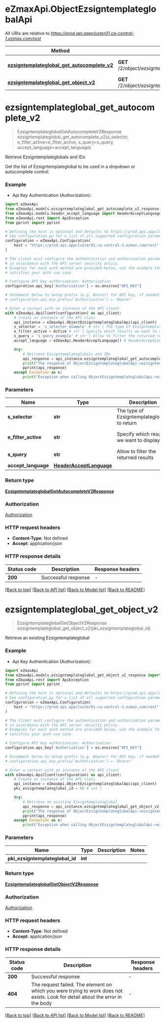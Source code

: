 # eZmaxApi.ObjectEzsigntemplateglobalApi

All URIs are relative to *https://prod.api.appcluster01.ca-central-1.ezmax.com/rest*

Method | HTTP request | Description
------------- | ------------- | -------------
[**ezsigntemplateglobal_get_autocomplete_v2**](ObjectEzsigntemplateglobalApi.md#ezsigntemplateglobal_get_autocomplete_v2) | **GET** /2/object/ezsigntemplateglobal/getAutocomplete/{sSelector} | Retrieve Ezsigntemplateglobals and IDs
[**ezsigntemplateglobal_get_object_v2**](ObjectEzsigntemplateglobalApi.md#ezsigntemplateglobal_get_object_v2) | **GET** /2/object/ezsigntemplateglobal/{pkiEzsigntemplateglobalID} | Retrieve an existing Ezsigntemplateglobal


# **ezsigntemplateglobal_get_autocomplete_v2**
> EzsigntemplateglobalGetAutocompleteV2Response ezsigntemplateglobal_get_autocomplete_v2(s_selector, e_filter_active=e_filter_active, s_query=s_query, accept_language=accept_language)

Retrieve Ezsigntemplateglobals and IDs

Get the list of Ezsigntemplateglobal to be used in a dropdown or autocomplete control.

### Example

* Api Key Authentication (Authorization):

```python
import eZmaxApi
from eZmaxApi.models.ezsigntemplateglobal_get_autocomplete_v2_response import EzsigntemplateglobalGetAutocompleteV2Response
from eZmaxApi.models.header_accept_language import HeaderAcceptLanguage
from eZmaxApi.rest import ApiException
from pprint import pprint

# Defining the host is optional and defaults to https://prod.api.appcluster01.ca-central-1.ezmax.com/rest
# See configuration.py for a list of all supported configuration parameters.
configuration = eZmaxApi.Configuration(
    host = "https://prod.api.appcluster01.ca-central-1.ezmax.com/rest"
)

# The client must configure the authentication and authorization parameters
# in accordance with the API server security policy.
# Examples for each auth method are provided below, use the example that
# satisfies your auth use case.

# Configure API key authorization: Authorization
configuration.api_key['Authorization'] = os.environ["API_KEY"]

# Uncomment below to setup prefix (e.g. Bearer) for API key, if needed
# configuration.api_key_prefix['Authorization'] = 'Bearer'

# Enter a context with an instance of the API client
with eZmaxApi.ApiClient(configuration) as api_client:
    # Create an instance of the API class
    api_instance = eZmaxApi.ObjectEzsigntemplateglobalApi(api_client)
    s_selector = 's_selector_example' # str | The type of Ezsigntemplateglobals to return
    e_filter_active = Active # str | Specify which results we want to display. (optional) (default to Active)
    s_query = 's_query_example' # str | Allow to filter the returned results (optional)
    accept_language = eZmaxApi.HeaderAcceptLanguage() # HeaderAcceptLanguage |  (optional)

    try:
        # Retrieve Ezsigntemplateglobals and IDs
        api_response = api_instance.ezsigntemplateglobal_get_autocomplete_v2(s_selector, e_filter_active=e_filter_active, s_query=s_query, accept_language=accept_language)
        print("The response of ObjectEzsigntemplateglobalApi->ezsigntemplateglobal_get_autocomplete_v2:\n")
        pprint(api_response)
    except Exception as e:
        print("Exception when calling ObjectEzsigntemplateglobalApi->ezsigntemplateglobal_get_autocomplete_v2: %s\n" % e)
```



### Parameters


Name | Type | Description  | Notes
------------- | ------------- | ------------- | -------------
 **s_selector** | **str**| The type of Ezsigntemplateglobals to return | 
 **e_filter_active** | **str**| Specify which results we want to display. | [optional] [default to Active]
 **s_query** | **str**| Allow to filter the returned results | [optional] 
 **accept_language** | [**HeaderAcceptLanguage**](.md)|  | [optional] 

### Return type

[**EzsigntemplateglobalGetAutocompleteV2Response**](EzsigntemplateglobalGetAutocompleteV2Response.md)

### Authorization

[Authorization](../README.md#Authorization)

### HTTP request headers

 - **Content-Type**: Not defined
 - **Accept**: application/json

### HTTP response details

| Status code | Description | Response headers |
|-------------|-------------|------------------|
**200** | Successful response |  -  |

[[Back to top]](#) [[Back to API list]](../README.md#documentation-for-api-endpoints) [[Back to Model list]](../README.md#documentation-for-models) [[Back to README]](../README.md)

# **ezsigntemplateglobal_get_object_v2**
> EzsigntemplateglobalGetObjectV2Response ezsigntemplateglobal_get_object_v2(pki_ezsigntemplateglobal_id)

Retrieve an existing Ezsigntemplateglobal



### Example

* Api Key Authentication (Authorization):

```python
import eZmaxApi
from eZmaxApi.models.ezsigntemplateglobal_get_object_v2_response import EzsigntemplateglobalGetObjectV2Response
from eZmaxApi.rest import ApiException
from pprint import pprint

# Defining the host is optional and defaults to https://prod.api.appcluster01.ca-central-1.ezmax.com/rest
# See configuration.py for a list of all supported configuration parameters.
configuration = eZmaxApi.Configuration(
    host = "https://prod.api.appcluster01.ca-central-1.ezmax.com/rest"
)

# The client must configure the authentication and authorization parameters
# in accordance with the API server security policy.
# Examples for each auth method are provided below, use the example that
# satisfies your auth use case.

# Configure API key authorization: Authorization
configuration.api_key['Authorization'] = os.environ["API_KEY"]

# Uncomment below to setup prefix (e.g. Bearer) for API key, if needed
# configuration.api_key_prefix['Authorization'] = 'Bearer'

# Enter a context with an instance of the API client
with eZmaxApi.ApiClient(configuration) as api_client:
    # Create an instance of the API class
    api_instance = eZmaxApi.ObjectEzsigntemplateglobalApi(api_client)
    pki_ezsigntemplateglobal_id = 56 # int | 

    try:
        # Retrieve an existing Ezsigntemplateglobal
        api_response = api_instance.ezsigntemplateglobal_get_object_v2(pki_ezsigntemplateglobal_id)
        print("The response of ObjectEzsigntemplateglobalApi->ezsigntemplateglobal_get_object_v2:\n")
        pprint(api_response)
    except Exception as e:
        print("Exception when calling ObjectEzsigntemplateglobalApi->ezsigntemplateglobal_get_object_v2: %s\n" % e)
```



### Parameters


Name | Type | Description  | Notes
------------- | ------------- | ------------- | -------------
 **pki_ezsigntemplateglobal_id** | **int**|  | 

### Return type

[**EzsigntemplateglobalGetObjectV2Response**](EzsigntemplateglobalGetObjectV2Response.md)

### Authorization

[Authorization](../README.md#Authorization)

### HTTP request headers

 - **Content-Type**: Not defined
 - **Accept**: application/json

### HTTP response details

| Status code | Description | Response headers |
|-------------|-------------|------------------|
**200** | Successful response |  -  |
**404** | The request failed. The element on which you were trying to work does not exists. Look for detail about the error in the body |  -  |

[[Back to top]](#) [[Back to API list]](../README.md#documentation-for-api-endpoints) [[Back to Model list]](../README.md#documentation-for-models) [[Back to README]](../README.md)

